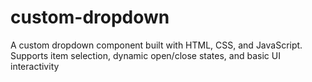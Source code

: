 # custom-dropdown
A custom dropdown component built with HTML, CSS, and JavaScript. Supports item selection, dynamic open/close states, and basic UI interactivity
